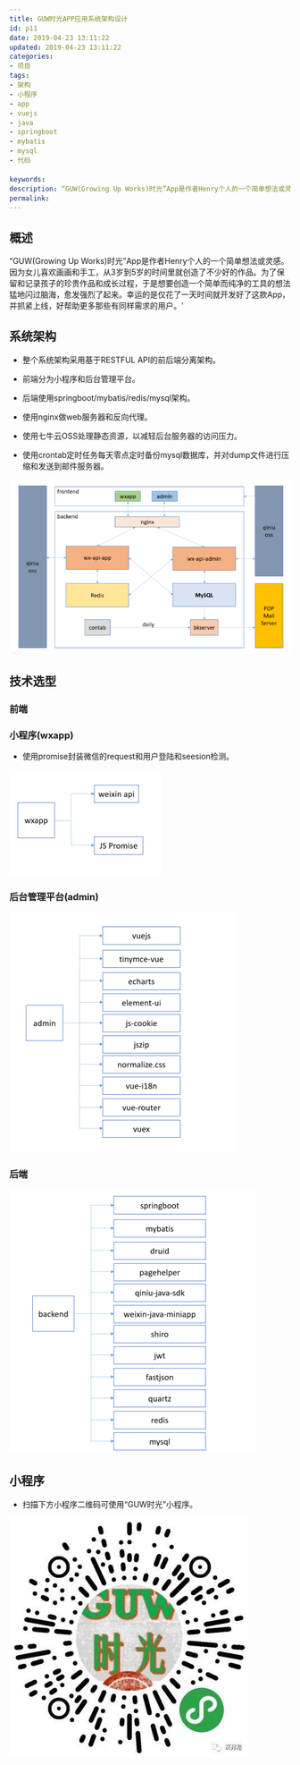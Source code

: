 ```yaml
---
title: GUW时光APP应用系统架构设计
id: p11
date: 2019-04-23 13:11:22
updated: 2019-04-23 13:11:22
categories: 
- 项目
tags: 
- 架构
- 小程序
- app
- vuejs
- java
- springboot
- mybatis
- mysql
- 代码

keywords:
description: “GUW(Growing Up Works)时光”App是作者Henry个人的一个简单想法或灵感。因为女儿喜欢画画和手工，从3岁到5岁的时间里就创造了不少好的作品。为了保留和记录孩子的珍贵作品和成长过程，于是想要创造一个简单而纯净的工具的想法猛地闪过脑海，愈发强烈了起来。幸运的是仅花了一天时间就开发好了这款App，并抓紧上线，好帮助更多那些有同样需求的用户。'
permalink:
---
```


## 概述

“GUW(Growing Up Works)时光”App是作者Henry个人的一个简单想法或灵感。因为女儿喜欢画画和手工，从3岁到5岁的时间里就创造了不少好的作品。为了保留和记录孩子的珍贵作品和成长过程，于是想要创造一个简单而纯净的工具的想法猛地闪过脑海，愈发强烈了起来。幸运的是仅花了一天时间就开发好了这款App，并抓紧上线，好帮助更多那些有同样需求的用户。'

## 系统架构

* 整个系统架构采用基于RESTFUL API的前后端分离架构。

* 前端分为小程序和后台管理平台。

* 后端使用springboot/mybatis/redis/mysql架构。

* 使用nginx做web服务器和反向代理。

* 使用七牛云OSS处理静态资源，以减轻后台服务器的访问压力。

* 使用crontab定时任务每天零点定时备份mysql数据库，并对dump文件进行压缩和发送到邮件服务器。

![avatar](/images/guw.architecture.png)

## 技术选型

### 前端

### 小程序(wxapp)

* 使用promise封装微信的request和用户登陆和seesion检测。

![avatar](/images/guw.tech01.png)

### 后台管理平台(admin)

![avatar](/images/guw.tech02.png)

### 后端

![avatar](/images/guw.tech03.png)

## 小程序

* 扫描下方小程序二维码可使用“GUW时光”小程序。

![avatar](/images/guw.jpg)